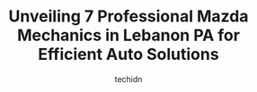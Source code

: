 ---
layout: ampstory
image: https://images.unsplash.com/photo-1522266925358-423ceac13bc9?ixlib=rb-4.0.3&ixid=MnwxMjA3fDB8MHxwaG90by1wYWdlfHx8fGVufDB8fHx8&auto=format&fit=crop&w=640&h=853&q=80
author: techidn
featured: false
description: Trust your vehicles maintenance and repairs to the 7 best Mazda Mechanic in Lebanon PA, USA. With their extensive experience, cutting-edge technology, and commitment to customer satisfactio
title: Unveiling 7 Professional Mazda Mechanics in Lebanon PA for Efficient Auto Solutions
cover:
   title: Unveiling 7 Professional Mazda Mechanics in Lebanon PA for Efficient Auto Solutions
   subtitle: Rickpate
   background: https://images.unsplash.com/photo-1522266925358-423ceac13bc9?ixlib=rb-4.0.3&ixid=MnwxMjA3fDB8MHxwaG90by1wYWdlfHx8fGVufDB8fHx8&auto=format&fit=crop&w=640&h=853&q=80

pages: 
 - layout: thirds
   top: <h1>#1 Leiss Garage</h1>
   bottom: "<p>I just had my Hyundai Tucson there and they fixed it right up. I had it at another garage and they couldnt figure out how to fix it. They didnt kill my pocket, either. </p>"
   background: https://www.knot35.com/toplist/wp-content/uploads/2023/06/best-mazda-mechanic-1-in-lebanon-pa-1685837223.jpeg
   backgroundblur: true
 - layout: thirds
   top: <h1>#2 Heffner Automotive</h1>
   bottom: "<p>29 Cumberland St, Lebanon, PA 17042, United States</p>"
   background: https://www.knot35.com/toplist/wp-content/uploads/2023/06/best-mazda-mechanic-2-in-lebanon-pa-1685837223.jpeg
   cta:
      link: https://www.knot35.com/toplist/unveiling-7-professional-mazda-mechanics-in-lebanon-pa-for-efficient-auto-solutions/
      text: Unveiling 7 Professional Mazda Mechanics in Lebanon PA for Efficient Auto Solutions
 - layout: thirds
   top: <h1>#3 Ladd-Hanford Mazda</h1>
   bottom: "<p>2247 Cumberland St, Lebanon, PA 17042, United States</p>"
   background: https://images.unsplash.com/photo-1510906594845-bc082582c8cc?ixlib=rb-4.0.3&ixid=MnwxMjA3fDB8MHxwaG90by1wYWdlfHx8fGVufDB8fHx8&auto=format&fit=crop&w=640&h=853&q=80
   cta:
      link: https://www.knot35.com/toplist/unveiling-7-professional-mazda-mechanics-in-lebanon-pa-for-efficient-auto-solutions/
      text: Unveiling 7 Professional Mazda Mechanics in Lebanon PA for Efficient Auto Solutions
 - layout: thirds
   top: <h1>#4 Gerharts Garage</h1>
   bottom: "<p>242 S 7th St, Lebanon, PA 17042, United States</p>"
   background: https://images.unsplash.com/photo-1534312527009-56c7016453e6?ixlib=rb-4.0.3&ixid=MnwxMjA3fDB8MHxwaG90by1wYWdlfHx8fGVufDB8fHx8&auto=format&fit=crop&w=640&h=853&q=80
   cta:
      link: https://www.knot35.com/toplist/unveiling-7-professional-mazda-mechanics-in-lebanon-pa-for-efficient-auto-solutions/
      text: Unveiling 7 Professional Mazda Mechanics in Lebanon PA for Efficient Auto Solutions
 - layout: thirds
   top: <h1>#5 Witmer Automotive</h1>
   bottom: "<p>1402 Lehman St, Lebanon, PA 17046, United States</p>"
   background: https://images.unsplash.com/photo-1522441815192-d9f04eb0615c?ixlib=rb-4.0.3&ixid=MnwxMjA3fDB8MHxwaG90by1wYWdlfHx8fGVufDB8fHx8&auto=format&fit=crop&w=640&h=853&q=80
   cta:
      link: https://www.knot35.com/toplist/unveiling-7-professional-mazda-mechanics-in-lebanon-pa-for-efficient-auto-solutions/
      text: Unveiling 7 Professional Mazda Mechanics in Lebanon PA for Efficient Auto Solutions
 - layout: thirds
   top: <h1>#6 Mazda Service</h1>
   bottom: "<p>2499 Cumberland St, Lebanon, PA 17042, United States</p>"
   background: https://images.unsplash.com/photo-1614648718611-0635f29016cb?ixlib=rb-4.0.3&ixid=MnwxMjA3fDB8MHxwaG90by1wYWdlfHx8fGVufDB8fHx8&auto=format&fit=crop&w=640&h=853&q=80
   cta:
      link: https://www.knot35.com/toplist/unveiling-7-professional-mazda-mechanics-in-lebanon-pa-for-efficient-auto-solutions/
      text: Unveiling 7 Professional Mazda Mechanics in Lebanon PA for Efficient Auto Solutions

 - layout: thirds
   middle: Continue reading...
   background: https://images.unsplash.com/photo-1489694553447-4c9339da310d?ixlib=rb-4.0.3&ixid=MnwxMjA3fDB8MHxwaG90by1wYWdlfHx8fGVufDB8fHx8&auto=format&fit=crop&w=640&h=853&q=80
   cta:
      link: https://www.knot35.com/toplist/unveiling-7-professional-mazda-mechanics-in-lebanon-pa-for-efficient-auto-solutions/
      text: Unveiling 7 Professional Mazda Mechanics in Lebanon PA for Efficient Auto Solutions
      
---